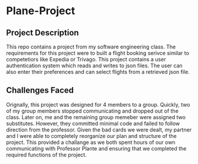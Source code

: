 # Plane-Project
## Project Description
This repo contains a project from my software engineering class. The requirements for this project were to built a flight booking serivce similar to competetiors like Expedia or Trivago. This project contains a user authentication system which reads and writes to json files. The user can also enter their preferences and can select flights from a retrieved json file.

## Challenges Faced
Orignally, this project was designed for 4 members to a group. Quickly, two of my group members stopped communicating and dropped out of the class. Later on, me and the remaining group memeber were assigned two substitutes. However, they committed minimal code and failed to follow direction from the professor. Given the bad cards we were dealt, my partner and I were able to completely reorganize our plan and structure of the project. This provided a challange as we both spent hours of our own communicating with Professor Plante and ensuring that we completed the required functions of the project.
